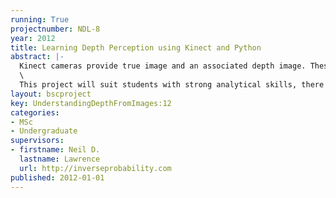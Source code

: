```yaml
---
running: True
projectnumber: NDL-8
year: 2012
title: Learning Depth Perception using Kinect and Python
abstract: |-
  Kinect cameras provide true image and an associated depth image. These two images are providing different information, yet a human can infer depth directly from an image. This project will focus on using machine learning techniques building on the machine learning groups python code to see what can be learnt about depth from images. The ultimate aim will be to reconstruct the depth in a real image by learning about depths from information provided by the Kinect camera. Software for the project will be written according to the principles of open data science.\
  \
  This project will suit students with strong analytical skills, there will be a focus on linear algebra and probabilistic inference in the software.
layout: bscproject
key: UnderstandingDepthFromImages:12
categories:
- MSc
- Undergraduate
supervisors:
- firstname: Neil D.
  lastname: Lawrence
  url: http://inverseprobability.com
published: 2012-01-01
---
```

